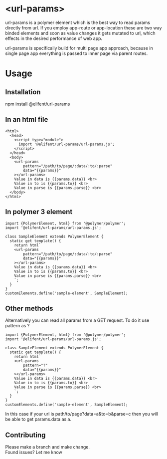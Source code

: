 # &lt;url-params&gt;

url-params is a polymer element which is the best way to read params directly from url. If you employ app-route or app-location these are two way binded elements and soon as value changes it gets mutated to url, which effects in the desired performance of web app.

url-params is specifically build for multi page app approach, because in single page app everything is passed to inner page via parent routes.
# Usage

## Installation
npm install @elifent/url-params

## In an html file

```
<html>
  <head>
    <script type="module">
      import '@elifent/url-params/url-params.js';
    </script>
  </head>
  <body>
    <url-params
        pattern="/path/to/page/:data/:to/:parse"
        data="{{params}}"
    ></url-params>
    Value in data is {{params.data}} <br>
    Value in to is {{params.to}} <br>
    Value in parse is {{params.parse}} <br>
  </body>
</html>
```

## In polymer 3 element

```
import {PolymerElement, html} from '@polymer/polymer';
import '@elifent/url-params/url-params.js';

class SampleElement extends PolymerElement {
  static get template() {
    return html`
    <url-params
        pattern="/path/to/page/:data/:to/:parse"
        data="{{params}}"
    ></url-params>
    Value in data is {{params.data}} <br>
    Value in to is {{params.to}} <br>
    Value in parse is {{params.parse}} <br>
    `;
  }
}
customElements.define('sample-element', SampleElement);
```
## Other methods
Alternatively you can read all params from a GET request. To do it use pattern as ?
```
import {PolymerElement, html} from '@polymer/polymer';
import '@elifent/url-params/url-params.js';

class SampleElement extends PolymerElement {
  static get template() {
    return html`
    <url-params
        pattern="?"
        data="{{params}}"
    ></url-params>
    Value in data is {{params.data}} <br>
    Value in to is {{params.to}} <br>
    Value in parse is {{params.parse}} <br>
    `;
  }
}
customElements.define('sample-element', SampleElement);
```

In this case if your url is path/to/page?data=a&to=b&parse=c then you will be able to get params.data as a.

## Contributing

Please make a branch and make change. <br>
Found issues? Let me know